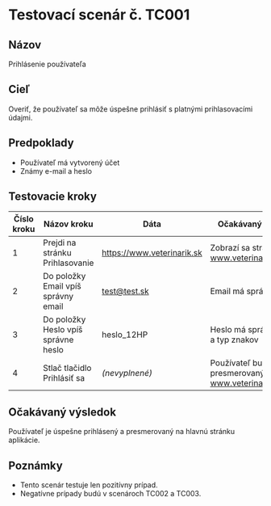 # Testovací scenár č. TC001

## Názov
Prihlásenie používateľa

## Cieľ
Overiť, že používateľ sa môže úspešne prihlásiť s platnými prihlasovacími údajmi.

## Predpoklady
- Používateľ má vytvorený účet
- Známy e-mail a heslo

## Testovacie kroky

| Číslo kroku | Názov kroku                          | Dáta              | Očakávaný výsledok                                              |
|-------------|---------------------------------------|-------------------|-----------------------------------------------------------------|
| 1           | Prejdi na stránku Prihlasovanie       | https://www.veterinarik.sk | Zobrazí sa stránka www.veterinarik.sk                          |
| 2           | Do položky Email vpíš správny email   | test@test.sk      | Email má správny formát                                        |
| 3           | Do položky Heslo vpíš správne heslo   | heslo_12HP        | Heslo má správny počet a typ znakov                            |
| 4           | Stlač tlačidlo Prihlásiť sa           | *(nevyplnené)*    | Používateľ bude presmerovaný na stránku www.veterinarik.sk/home |

## Očakávaný výsledok
Používateľ je úspešne prihlásený a presmerovaný na hlavnú stránku aplikácie.

## Poznámky
- Tento scenár testuje len pozitívny prípad.
- Negatívne prípady budú v scenároch TC002 a TC003.

